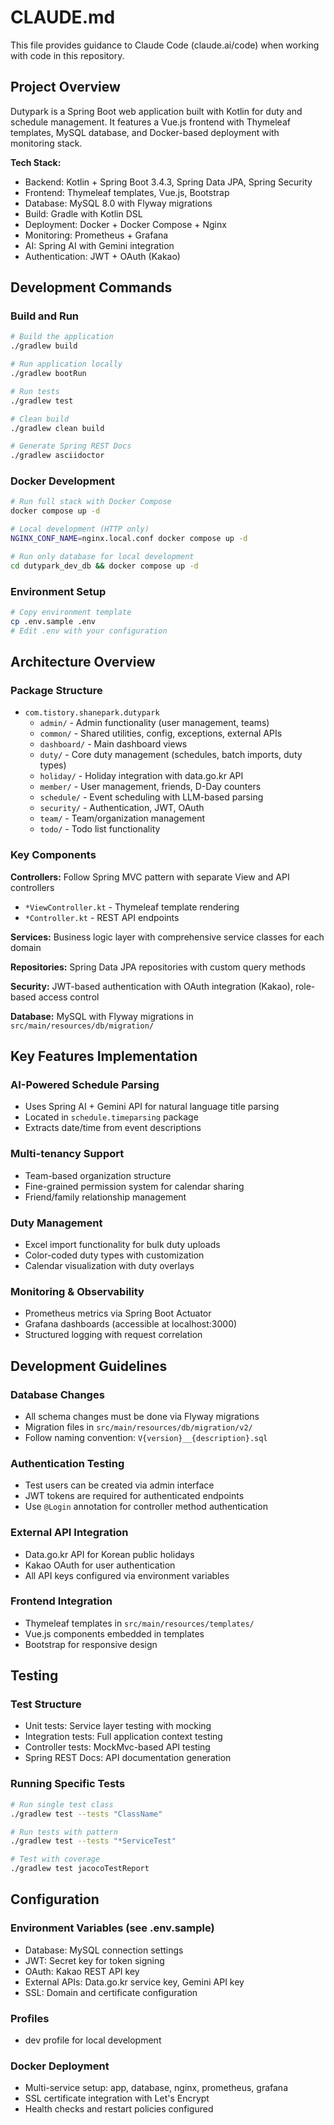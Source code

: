 # CLAUDE.md

This file provides guidance to Claude Code (claude.ai/code) when working with code in this repository.

## Project Overview

Dutypark is a Spring Boot web application built with Kotlin for duty and schedule management. It features a Vue.js frontend with Thymeleaf templates, MySQL database, and Docker-based deployment with monitoring stack.

**Tech Stack:**
- Backend: Kotlin + Spring Boot 3.4.3, Spring Data JPA, Spring Security  
- Frontend: Thymeleaf templates, Vue.js, Bootstrap
- Database: MySQL 8.0 with Flyway migrations
- Build: Gradle with Kotlin DSL
- Deployment: Docker + Docker Compose + Nginx
- Monitoring: Prometheus + Grafana
- AI: Spring AI with Gemini integration
- Authentication: JWT + OAuth (Kakao)

## Development Commands

### Build and Run
```bash
# Build the application
./gradlew build

# Run application locally  
./gradlew bootRun

# Run tests
./gradlew test

# Clean build
./gradlew clean build

# Generate Spring REST Docs
./gradlew asciidoctor
```

### Docker Development
```bash
# Run full stack with Docker Compose
docker compose up -d

# Local development (HTTP only)
NGINX_CONF_NAME=nginx.local.conf docker compose up -d

# Run only database for local development
cd dutypark_dev_db && docker compose up -d
```

### Environment Setup
```bash
# Copy environment template
cp .env.sample .env
# Edit .env with your configuration
```

## Architecture Overview

### Package Structure
- `com.tistory.shanepark.dutypark`
  - `admin/` - Admin functionality (user management, teams)
  - `common/` - Shared utilities, config, exceptions, external APIs
  - `dashboard/` - Main dashboard views
  - `duty/` - Core duty management (schedules, batch imports, duty types)
  - `holiday/` - Holiday integration with data.go.kr API
  - `member/` - User management, friends, D-Day counters
  - `schedule/` - Event scheduling with LLM-based parsing
  - `security/` - Authentication, JWT, OAuth
  - `team/` - Team/organization management
  - `todo/` - Todo list functionality

### Key Components

**Controllers:** Follow Spring MVC pattern with separate View and API controllers
- `*ViewController.kt` - Thymeleaf template rendering
- `*Controller.kt` - REST API endpoints  

**Services:** Business logic layer with comprehensive service classes for each domain

**Repositories:** Spring Data JPA repositories with custom query methods

**Security:** JWT-based authentication with OAuth integration (Kakao), role-based access control

**Database:** MySQL with Flyway migrations in `src/main/resources/db/migration/`

## Key Features Implementation

### AI-Powered Schedule Parsing
- Uses Spring AI + Gemini API for natural language title parsing
- Located in `schedule.timeparsing` package
- Extracts date/time from event descriptions

### Multi-tenancy Support
- Team-based organization structure
- Fine-grained permission system for calendar sharing
- Friend/family relationship management

### Duty Management
- Excel import functionality for bulk duty uploads  
- Color-coded duty types with customization
- Calendar visualization with duty overlays

### Monitoring & Observability
- Prometheus metrics via Spring Boot Actuator
- Grafana dashboards (accessible at localhost:3000)
- Structured logging with request correlation

## Development Guidelines

### Database Changes
- All schema changes must be done via Flyway migrations
- Migration files in `src/main/resources/db/migration/v2/`
- Follow naming convention: `V{version}__{description}.sql`

### Authentication Testing
- Test users can be created via admin interface
- JWT tokens are required for authenticated endpoints
- Use `@Login` annotation for controller method authentication

### External API Integration
- Data.go.kr API for Korean public holidays
- Kakao OAuth for user authentication  
- All API keys configured via environment variables

### Frontend Integration
- Thymeleaf templates in `src/main/resources/templates/`
- Vue.js components embedded in templates
- Bootstrap for responsive design

## Testing

### Test Structure
- Unit tests: Service layer testing with mocking
- Integration tests: Full application context testing
- Controller tests: MockMvc-based API testing
- Spring REST Docs: API documentation generation

### Running Specific Tests
```bash
# Run single test class
./gradlew test --tests "ClassName"

# Run tests with pattern
./gradlew test --tests "*ServiceTest"

# Test with coverage
./gradlew test jacocoTestReport
```

## Configuration

### Environment Variables (see .env.sample)
- Database: MySQL connection settings
- JWT: Secret key for token signing
- OAuth: Kakao REST API key
- External APIs: Data.go.kr service key, Gemini API key
- SSL: Domain and certificate configuration

### Profiles
- dev profile for local development

### Docker Deployment
- Multi-service setup: app, database, nginx, prometheus, grafana
- SSL certificate integration with Let's Encrypt
- Health checks and restart policies configured
